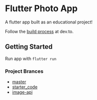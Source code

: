 # Flutter Photo App

A flutter app built as an educational project!

Follow the [build process](https://dev.to/coltonehrman/flutter-building-photo-app-eo9) at dev.to.

## Getting Started

Run app with `flutter run`

### Project Brances

- [master](https://github.com/coltonehrman/flutter-photo-app)
- [starter_code](https://github.com/coltonehrman/flutter-photo-app/tree/starter_code)
- [image-api](https://github.com/coltonehrman/flutter-photo-app/tree/image-api)